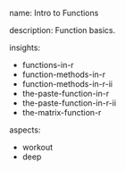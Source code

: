 name: Intro to Functions

description: Function basics.

insights:
  - functions-in-r
  - function-methods-in-r
  - function-methods-in-r-ii
  - the-paste-function-in-r
  - the-paste-function-in-r-ii
  - the-matrix-function-r


aspects:
  - workout
  - deep